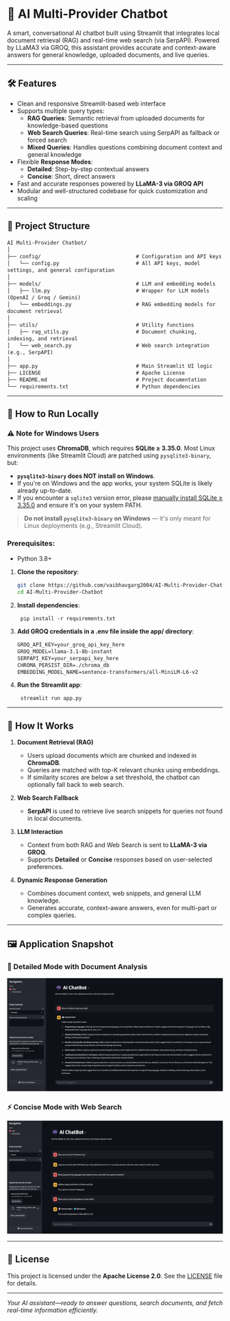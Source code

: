 # 🤖 AI Multi-Provider Chatbot

A smart, conversational AI chatbot built using Streamlit that integrates local document retrieval (RAG) and real-time web search (via SerpAPI). Powered by LLaMA3 via GROQ, this assistant provides accurate and context-aware answers for general knowledge, uploaded documents, and live queries.

<!-- ---

## 🌐 Live Website
You can try the tool live here: **[E-commerce Chat Assistant](https://vaibhav-project-e-commerce-chat-assistant.streamlit.app/)**

---

## 🎥 Presentation
Watch the full project presentation here: **[E-commerce Chat Assistant](https://vaibhav-project.my.canva.site/e-commerce-chat-assistant-presentation)** -->

---

## 🛠 Features  
- Clean and responsive Streamlit-based web interface  
- Supports multiple query types:  
  - **RAG Queries**: Semantic retrieval from uploaded documents for knowledge-based questions  
  - **Web Search Queries**: Real-time search using SerpAPI as fallback or forced search  
  - **Mixed Queries**: Handles questions combining document context and general knowledge  
- Flexible **Response Modes**:  
  - **Detailed**: Step-by-step contextual answers  
  - **Concise**: Short, direct answers  
- Fast and accurate responses powered by **LLaMA-3 via GROQ API**  
- Modular and well-structured codebase for quick customization and scaling  

---

## 📂 Project Structure

```
AI Multi-Provider Chatbot/
│
├── config/                               # Configuration and API keys
│   └── config.py                         # All API keys, model settings, and general configuration
│
├── models/                               # LLM and embedding models
│   ├── llm.py                            # Wrapper for LLM models (OpenAI / Groq / Gemini)
│   └── embeddings.py                     # RAG embedding models for document retrieval
│
├── utils/                                # Utility functions
│   ├── rag_utils.py                      # Document chunking, indexing, and retrieval
│   └── web_search.py                     # Web search integration (e.g., SerpAPI)
│
├── app.py                                # Main Streamlit UI logic
├── LICENSE                               # Apache License
├── README.md                             # Project documentation
└── requirements.txt                      # Python dependencies

```

---

## 🚀 How to Run Locally  

### ⚠️ Note for Windows Users

This project uses **ChromaDB**, which requires **SQLite ≥ 3.35.0**. Most Linux environments (like Streamlit Cloud) are patched using `pysqlite3-binary`, but:

- **`pysqlite3-binary` does NOT install on Windows**.
- If you're on Windows and the app works, your system SQLite is likely already up-to-date.
- If you encounter a `sqlite3` version error, please [manually install SQLite ≥ 3.35.0](https://www.sqlite.org/download.html) and ensure it's on your system PATH.

> **Do not install `pysqlite3-binary` on Windows** — it's only meant for Linux deployments (e.g., Streamlit Cloud).

### Prerequisites:  
- Python 3.8+

1. **Clone the repository**:
   ```bash
   git clone https://github.com/vaibhavgarg2004/AI-Multi-Provider-Chatbot.git
   cd AI-Multi-Provider-Chatbot
   ```
2. **Install dependencies**:   
   ```commandline
    pip install -r requirements.txt
   ```
3. **Add GROQ credentials in a .env file inside the app/ directory**:
    ```text
    GROQ_API_KEY=your_groq_api_key_here
    GROQ_MODEL=llama-3.1-8b-instant
    SERPAPI_KEY=your_serpapi_key_here
    CHROMA_PERSIST_DIR=./chroma_db
    EMBEDDING_MODEL_NAME=sentence-transformers/all-MiniLM-L6-v2
   ```
4. **Run the Streamlit app**:   
   ```commandline
    streamlit run app.py
   ```

---

## 🧠 How It Works

1. **Document Retrieval (RAG)**  
   - Users upload documents which are chunked and indexed in **ChromaDB**.  
   - Queries are matched with top-K relevant chunks using embeddings.  
   - If similarity scores are below a set threshold, the chatbot can optionally fall back to web search. 

2. **Web Search Fallback**  
   - **SerpAPI** is used to retrieve live search snippets for queries not found in local documents.    

3. **LLM Interaction**
   - Context from both RAG and Web Search is sent to **LLaMA-3 via GROQ**.  
   - Supports **Detailed** or **Concise** responses based on user-selected preferences.  

4. **Dynamic Response Generation**
   - Combines document context, web snippets, and general LLM knowledge.  
   - Generates accurate, context-aware answers, even for multi-part or complex queries.

---
   
## 🖼️ Application Snapshot

### 📝 Detailed Mode with Document Analysis
![Detailed Mode with Document Analysis](Detailed_Mode.png)

### ⚡ Concise Mode with Web Search
![Concise Mode with Web Search](Concise_Mode.png)

---

## 📄 License
This project is licensed under the **Apache License 2.0**. See the [LICENSE](./LICENSE) file for details.

---

*Your AI assistant—ready to answer questions, search documents, and fetch real-time information efficiently.*

